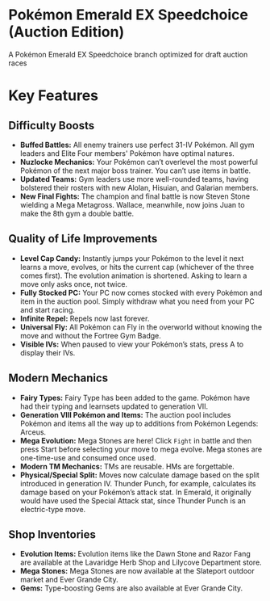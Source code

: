 <!-- title -->
# Pokémon Emerald EX Speedchoice (Auction Edition)
A Pokémon Emerald EX Speedchoice branch optimized for draft auction races

<!-- CONTENT -->
# Key Features

## Difficulty Boosts
- **Buffed Battles:** All enemy trainers use perfect 31-IV Pokémon. All gym leaders and Elite Four members' Pokémon have optimal natures. 
- **Nuzlocke Mechanics:** Your Pokémon can’t overlevel the most powerful Pokémon of the next major boss trainer. You can’t use items in battle.
- **Updated Teams:** Gym leaders use more well-rounded teams, having bolstered their rosters with new Alolan, Hisuian, and Galarian members.
- **New Final Fights:** The champion and final battle is now Steven Stone wielding a Mega Metagross. Wallace, meanwhile, now joins Juan to make the 8th gym a double battle.

## Quality of Life Improvements
- **Level Cap Candy:** Instantly jumps your Pokémon to the level it next learns a move, evolves, or hits the current cap (whichever of the three comes first). The evolution animation is shortened. Asking to learn a move only asks once, not twice.
- **Fully Stocked PC:** Your PC now comes stocked with every Pokémon and item in the auction pool. Simply withdraw what you need from your PC and start racing.
- **Infinite Repel:** Repels now last forever.
- **Universal Fly:** All Pokémon can Fly in the overworld without knowing the move and without the Fortree Gym Badge.
- **Visible IVs:** When paused to view your Pokémon’s stats, press A to display their IVs.

## Modern Mechanics
- **Fairy Types:** Fairy Type has been added to the game. Pokémon have had their typing and learnsets updated to generation VII.
- **Generation VIII Pokémon and Items:** The auction pool includes Pokémon and items all the way up to additions from Pokémon Legends: Arceus.
- **Mega Evolution:** Mega Stones are here! Click `Fight` in battle and then press Start before selecting your move to mega evolve. Mega stones are one-time-use and consumed once used.
- **Modern TM Mechanics:** TMs are reusable. HMs are forgettable.
- **Physical/Special Split:** Moves now calculate damage based on the split introduced in generation IV. Thunder Punch, for example, calculates its damage based on your Pokémon’s attack stat. In Emerald, it originally would have used the Special Attack stat, since Thunder Punch is an electric-type move.

## Shop Inventories
- **Evolution Items:** Evolution items like the Dawn Stone and Razor Fang are available at the Lavaridge Herb Shop and Lilycove Department store.
- **Mega Stones:** Mega Stones are now available at the Slateport outdoor market and Ever Grande City.
- **Gems:** Type-boosting Gems are also available at Ever Grande City.

<!-- END CONTENT -->
